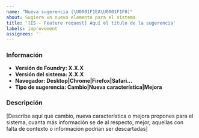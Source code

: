 ```yaml
---
name: "Nueva sugerencia (\U0001F1EA\U0001F1F8)"
about: Sugiere un nuevo elemento para el sistema
title: '[ES - Feature request] Aquí el título de la sugerencia'
labels: improvement
assignees: ''
---
```


### Información

- **Versión de Foundry: X.X.X**
- **Versión del sistema: X.X.X**
- **Navegador: Desktop|Chrome|Firefox|Safari...**
- **Tipo de sugerencia: Cambio|Nueva característica|Mejora**

### Descripción

[Describe aquí qué cambio, nueva característica o mejora propones para el sistema, cuanta más información se de al respecto, mejor, aquellas con falta de contexto o información podrían ser descartadas]
